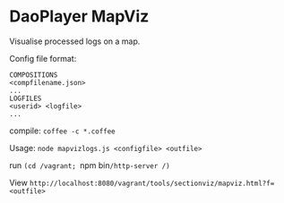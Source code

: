 # DaoPlayer MapViz

Visualise processed logs on a map.

Config file format:

```
COMPOSITIONS
<compfilename.json>
...
LOGFILES
<userid> <logfile>
...
```

compile: `coffee -c *.coffee`

Usage: `node mapvizlogs.js <configfile> <outfile>`

run `(cd /vagrant; `npm bin`/http-server /)`

View `http://localhost:8080/vagrant/tools/sectionviz/mapviz.html?f=<outfile>`



